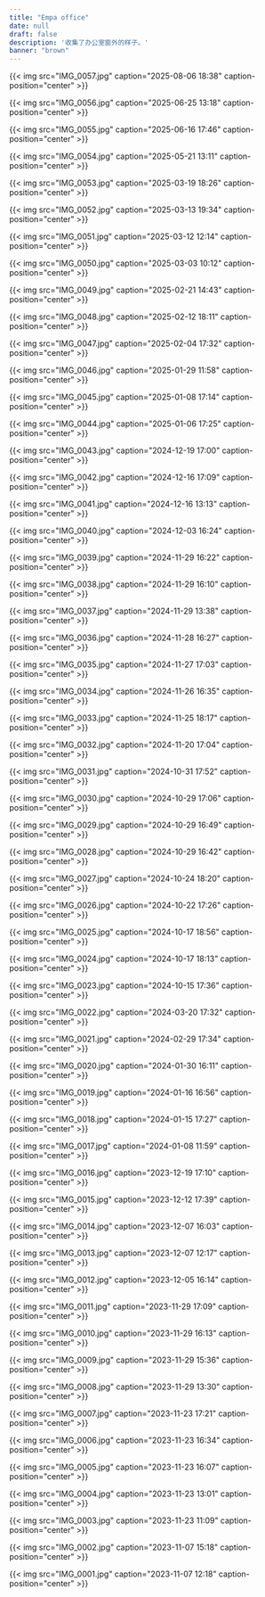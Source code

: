 ```yaml
---
title: "Empa office"
date: null
draft: false
description: '收集了办公室窗外的样子。'
banner: "brown"
---
```

{{< img src="IMG_0057.jpg" caption="2025-08-06 18:38" caption-position="center" >}}

{{< img src="IMG_0056.jpg" caption="2025-06-25 13:18" caption-position="center" >}}

{{< img src="IMG_0055.jpg" caption="2025-06-16 17:46" caption-position="center" >}}

{{< img src="IMG_0054.jpg" caption="2025-05-21 13:11" caption-position="center" >}}

{{< img src="IMG_0053.jpg" caption="2025-03-19 18:26" caption-position="center" >}}

{{< img src="IMG_0052.jpg" caption="2025-03-13 19:34" caption-position="center" >}}

{{< img src="IMG_0051.jpg" caption="2025-03-12 12:14" caption-position="center" >}}

{{< img src="IMG_0050.jpg" caption="2025-03-03 10:12" caption-position="center" >}}

{{< img src="IMG_0049.jpg" caption="2025-02-21 14:43" caption-position="center" >}}

{{< img src="IMG_0048.jpg" caption="2025-02-12 18:11" caption-position="center" >}}

{{< img src="IMG_0047.jpg" caption="2025-02-04 17:32" caption-position="center" >}}

{{< img src="IMG_0046.jpg" caption="2025-01-29 11:58" caption-position="center" >}}

{{< img src="IMG_0045.jpg" caption="2025-01-08 17:14" caption-position="center" >}}

{{< img src="IMG_0044.jpg" caption="2025-01-06 17:25" caption-position="center" >}}

{{< img src="IMG_0043.jpg" caption="2024-12-19 17:00" caption-position="center" >}}

{{< img src="IMG_0042.jpg" caption="2024-12-16 17:09" caption-position="center" >}}

{{< img src="IMG_0041.jpg" caption="2024-12-16 13:13" caption-position="center" >}}

{{< img src="IMG_0040.jpg" caption="2024-12-03 16:24" caption-position="center" >}}

{{< img src="IMG_0039.jpg" caption="2024-11-29 16:22" caption-position="center" >}}

{{< img src="IMG_0038.jpg" caption="2024-11-29 16:10" caption-position="center" >}}

{{< img src="IMG_0037.jpg" caption="2024-11-29 13:38" caption-position="center" >}}

{{< img src="IMG_0036.jpg" caption="2024-11-28 16:27" caption-position="center" >}}

{{< img src="IMG_0035.jpg" caption="2024-11-27 17:03" caption-position="center" >}}

{{< img src="IMG_0034.jpg" caption="2024-11-26 16:35" caption-position="center" >}}

{{< img src="IMG_0033.jpg" caption="2024-11-25 18:17" caption-position="center" >}}

{{< img src="IMG_0032.jpg" caption="2024-11-20 17:04" caption-position="center" >}}

{{< img src="IMG_0031.jpg" caption="2024-10-31 17:52" caption-position="center" >}}

{{< img src="IMG_0030.jpg" caption="2024-10-29 17:06" caption-position="center" >}}

{{< img src="IMG_0029.jpg" caption="2024-10-29 16:49" caption-position="center" >}}

{{< img src="IMG_0028.jpg" caption="2024-10-29 16:42" caption-position="center" >}}

{{< img src="IMG_0027.jpg" caption="2024-10-24 18:20" caption-position="center" >}}

{{< img src="IMG_0026.jpg" caption="2024-10-22 17:26" caption-position="center" >}}

{{< img src="IMG_0025.jpg" caption="2024-10-17 18:56" caption-position="center" >}}

{{< img src="IMG_0024.jpg" caption="2024-10-17 18:13" caption-position="center" >}}

{{< img src="IMG_0023.jpg" caption="2024-10-15 17:36" caption-position="center" >}}

{{< img src="IMG_0022.jpg" caption="2024-03-20 17:32" caption-position="center" >}}

{{< img src="IMG_0021.jpg" caption="2024-02-29 17:34" caption-position="center" >}}

{{< img src="IMG_0020.jpg" caption="2024-01-30 16:11" caption-position="center" >}}

{{< img src="IMG_0019.jpg" caption="2024-01-16 16:56" caption-position="center" >}}

{{< img src="IMG_0018.jpg" caption="2024-01-15 17:27" caption-position="center" >}}

{{< img src="IMG_0017.jpg" caption="2024-01-08 11:59" caption-position="center" >}}

{{< img src="IMG_0016.jpg" caption="2023-12-19 17:10" caption-position="center" >}}

{{< img src="IMG_0015.jpg" caption="2023-12-12 17:39" caption-position="center" >}}

{{< img src="IMG_0014.jpg" caption="2023-12-07 16:03" caption-position="center" >}}

{{< img src="IMG_0013.jpg" caption="2023-12-07 12:17" caption-position="center" >}}

{{< img src="IMG_0012.jpg" caption="2023-12-05 16:14" caption-position="center" >}}

{{< img src="IMG_0011.jpg" caption="2023-11-29 17:09" caption-position="center" >}}

{{< img src="IMG_0010.jpg" caption="2023-11-29 16:13" caption-position="center" >}}

{{< img src="IMG_0009.jpg" caption="2023-11-29 15:36" caption-position="center" >}}

{{< img src="IMG_0008.jpg" caption="2023-11-29 13:30" caption-position="center" >}}

{{< img src="IMG_0007.jpg" caption="2023-11-23 17:21" caption-position="center" >}}

{{< img src="IMG_0006.jpg" caption="2023-11-23 16:34" caption-position="center" >}}

{{< img src="IMG_0005.jpg" caption="2023-11-23 16:07" caption-position="center" >}}

{{< img src="IMG_0004.jpg" caption="2023-11-23 13:01" caption-position="center" >}}

{{< img src="IMG_0003.jpg" caption="2023-11-23 11:09" caption-position="center" >}}

{{< img src="IMG_0002.jpg" caption="2023-11-07 15:18" caption-position="center" >}}

{{< img src="IMG_0001.jpg" caption="2023-11-07 12:18" caption-position="center" >}}